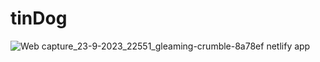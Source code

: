 # tinDog

![Web capture_23-9-2023_22551_gleaming-crumble-8a78ef netlify app](https://github.com/ahmadiqbalbhatti/tinDog/assets/52331296/3c6e9d5c-17af-44cc-b5af-f1e5beb98df5)
